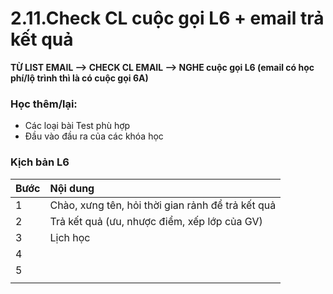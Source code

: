 # 2.11.Check CL cuộc gọi L6 + email trả kết quả

**TỪ LIST EMAIL --&gt; CHECK CL EMAIL --&gt; NGHE cuộc gọi L6                             \(email có học phí/lộ trình thì là có cuộc gọi 6A\)**

### Học thêm/lại:

* Các loại bài Test phù hợp
* Đầu vào đầu ra của các khóa học

### Kịch bản L6

| Bước | Nội dung |
| :--- | :--- |
| 1 | Chào, xưng tên, hỏi thời gian rảnh để trả kết quả |
| 2 | Trả kết quả \(ưu, nhược điểm, xếp lớp của GV\) |
| 3 | Lịch học |
| 4 |  |
| 5 |  |
|  |  |




